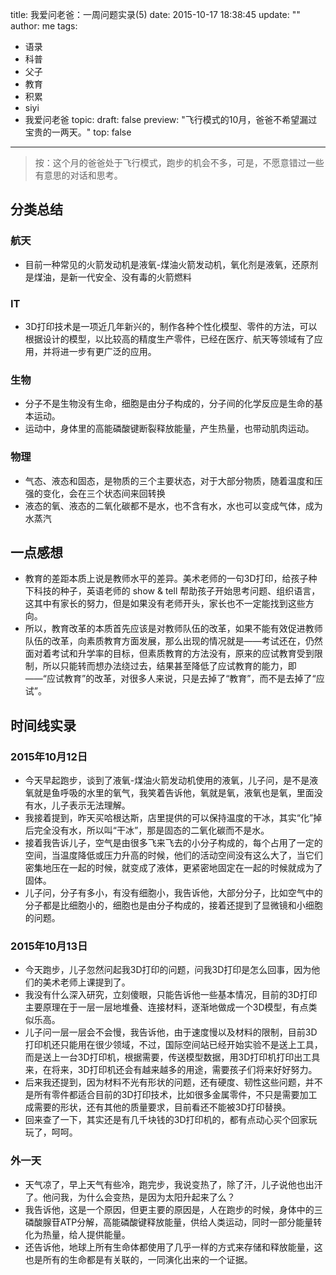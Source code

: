 title: 我爱问老爸：一周问题实录(5)
date: 2015-10-17 18:38:45
update: ""
author: me
tags:
- 语录
- 科普
- 父子
- 教育
- 积累
- siyi
- 我爱问老爸
topic:
draft: false
preview: "飞行模式的10月，爸爸不希望漏过宝贵的一两天。"
top: false
---

> 按：这个月的爸爸处于飞行模式，跑步的机会不多，可是，不愿意错过一些有意思的对话和思考。

## 分类总结

### 航天

- 目前一种常见的火箭发动机是液氧-煤油火箭发动机，氧化剂是液氧，还原剂是煤油，是新一代安全、没有毒的火箭燃料

### IT

- 3D打印技术是一项近几年新兴的，制作各种个性化模型、零件的方法，可以根据设计的模型，以比较高的精度生产零件，已经在医疗、航天等领域有了应用，并将进一步有更广泛的应用。

### 生物

- 分子不是生物没有生命，细胞是由分子构成的，分子间的化学反应是生命的基本运动。
- 运动中，身体里的高能磷酸键断裂释放能量，产生热量，也带动肌肉运动。

### 物理

- 气态、液态和固态，是物质的三个主要状态，对于大部分物质，随着温度和压强的变化，会在三个状态间来回转换
- 液态的氧、液态的二氧化碳都不是水，也不含有水，水也可以变成气体，成为水蒸汽

## 一点感想

- 教育的差距本质上说是教师水平的差异。美术老师的一句3D打印，给孩子种下科技的种子，英语老师的 show & tell 帮助孩子开始思考问题、组织语言，这其中有家长的努力，但是如果没有老师开头，家长也不一定能找到这些方向。
- 所以，教育改革的本质首先应该是对教师队伍的改革，如果不能有效促进教师队伍的改革，向素质教育方面发展，那么出现的情况就是——考试还在，仍然面对着考试和升学率的目标，但素质教育的方法没有，原来的应试教育受到限制，所以只能转而想办法绕过去，结果甚至降低了应试教育的能力，即——“应试教育”的改革，对很多人来说，只是去掉了“教育”，而不是去掉了“应试”。

## 时间线实录

### 2015年10月12日

- 今天早起跑步，谈到了液氧-煤油火箭发动机使用的液氧，儿子问，是不是液氧就是鱼呼吸的水里的氧气，我笑着告诉他，氧就是氧，液氧也是氧，里面没有水，儿子表示无法理解。
- 我接着提到，昨天买哈根达斯，店里提供的可以保持温度的干冰，其实“化”掉后完全没有水，所以叫“干冰”，那是固态的二氧化碳而不是水。
- 接着我告诉儿子，空气是由很多飞来飞去的小分子构成的，每个占用了一定的空间，当温度降低或压力升高的时候，他们的活动空间没有这么大了，当它们密集地压在一起的时候，就变成了液体，更紧密地固定在一起的时候就成为了固体。
- 儿子问，分子有多小，有没有细胞小，我告诉他，大部分分子，比如空气中的分子都是比细胞小的，细胞也是由分子构成的，接着还提到了显微镜和小细胞的问题。

### 2015年10月13日

- 今天跑步，儿子忽然问起我3D打印的问题，问我3D打印是怎么回事，因为他们的美术老师上课提到了。
- 我没有什么深入研究，立刻傻眼，只能告诉他一些基本情况，目前的3D打印主要原理在于一层一层地堆叠、连接材料，逐渐地做成一个3D模型，有点类似乐高。
- 儿子问一层一层会不会慢，我告诉他，由于速度慢以及材料的限制，目前3D打印机还只能用在很少领域，不过，国际空间站已经开始实验不是送上工具，而是送上一台3D打印机，根据需要，传送模型数据，用3D打印机打印出工具来，在将来，3D打印机还会有越来越多的用途，需要孩子们将来好好努力。
- 后来我还提到，因为材料不光有形状的问题，还有硬度、韧性这些问题，并不是所有零件都适合目前的3D打印技术，比如很多金属零件，不只是需要加工成需要的形状，还有其他的质量要求，目前看还不能被3D打印替换。
- 回来查了一下，其实还是有几千块钱的3D打印机的，都有点动心买个回家玩玩了，呵呵。

### 外一天

- 天气凉了，早上天气有些冷，跑完步，我说变热了，除了汗，儿子说他也出汗了。他问我，为什么会变热，是因为太阳升起来了么？
- 我告诉他，这是一个原因，但更主要的原因是，人在跑步的时候，身体中的三磷酸腺苷ATP分解，高能磷酸键释放能量，供给人类运动，同时一部分能量转化为热量，给人提供能量。
- 还告诉他，地球上所有生命体都使用了几乎一样的方式来存储和释放能量，这也是所有的生命都是有关联的，一同演化出来的一个证据。

